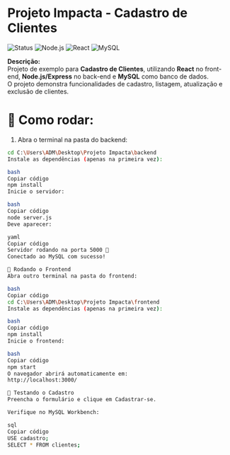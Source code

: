 #  Projeto Impacta - Cadastro de Clientes

![Status](https://img.shields.io/badge/status-em%20desenvolvimento-yellow)
![Node.js](https://img.shields.io/badge/Back--end-Node.js-brightgreen)
![React](https://img.shields.io/badge/Front--end-React-blue)
![MySQL](https://img.shields.io/badge/Banco-MySQL-orange)

**Descrição:**  
Projeto de exemplo para **Cadastro de Clientes**, utilizando **React** no front-end, **Node.js/Express** no back-end e **MySQL** como banco de dados.  
O projeto demonstra funcionalidades de cadastro, listagem, atualização e exclusão de clientes.


# 🚀 Como rodar:

1. Abra o terminal na pasta do backend:
```bash
cd C:\Users\ADM\Desktop\Projeto Impacta\backend
Instale as dependências (apenas na primeira vez):

bash
Copiar código
npm install
Inicie o servidor:

bash
Copiar código
node server.js
Deve aparecer:

yaml
Copiar código
Servidor rodando na porta 5000 🚀
Conectado ao MySQL com sucesso!

🔹 Rodando o Frontend
Abra outro terminal na pasta do frontend:

bash
Copiar código
cd C:\Users\ADM\Desktop\Projeto Impacta\frontend
Instale as dependências (apenas na primeira vez):

bash
Copiar código
npm install
Inicie o frontend:

bash
Copiar código
npm start
O navegador abrirá automaticamente em:
http://localhost:3000/

🔹 Testando o Cadastro
Preencha o formulário e clique em Cadastrar-se.

Verifique no MySQL Workbench:

sql
Copiar código
USE cadastro;
SELECT * FROM clientes;
